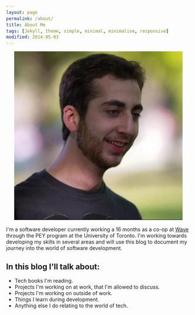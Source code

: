 ```yaml
---
layout: page
permalink: /about/
title: About Me
tags: [Jekyll, theme, simple, minimal, minimalism, responsive]
modified: 2014-05-03
---
```


<div style="text-align: center;">
    <img src="/images/bio-photo.jpg">
</div>

I'm a software developer currently working a 16 months as a co-op at [Wave](https://waveapps.com) through the PEY program at the University of Toronto. I'm working towards developing my skills in several areas and will use this blog to document my journey into the world of software development.

## In this blog I'll talk about:

* Tech books I'm reading.
* Projects I'm working on at work, that I'm allowed to discuss.
* Projects I'm working on outside of work. 
* Things I learn during development.
* Anything else I do relating to the world of tech.
